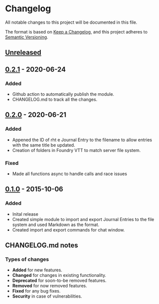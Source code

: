 # Changelog
All notable changes to this project will be documented in this file.

The format is based on [Keep a Changelog](https://keepachangelog.com/en/1.0.0/),
and this project adheres to [Semantic Versioning](https://semver.org/spec/v2.0.0.html).

## [Unreleased]

## [0.2.1] - 2020-06-24
### Added
- Github action to automatically publish the module.
- CHANGELOG.md to track all the changes.

## [0.2.0] - 2020-06-21
### Added
- Appened the ID of rht e Journal Entry to the filename to allow entries with the same title be updated.
- Creation of folders in Foundry VTT to match server file system. 

### Fixed
- Made all functions async to handle calls and race issues

## [0.1.0] - 2015-10-06
### Added
- Inital release
- Created simple module to import and export Journal Entries to the file system and used Markdown as the format. 
- Created import and export commands for chat window.

[Unreleased]: https://github.com/sytone/foundry-vtt-journal-sync/releases/tag/0.2.1...HEAD
[0.2.1]: https://github.com/sytone/foundry-vtt-journal-sync/compare/0.2.0...0.2.1
[0.2.0]: https://github.com/olivierlacan/keep-a-changelog/compare/v0.2.0...0.2.0
[0.2.0]: https://github.com/olivierlacan/keep-a-changelog/compare/v0.1.4...v0.2.0
[0.1.4]: https://github.com/olivierlacan/keep-a-changelog/compare/v0.1.0...v0.1.4
[0.1.0]: https://github.com/olivierlacan/keep-a-changelog/releases/tag/v0.1.0

## CHANGELOG.md notes

### Types of changes

- **Added** for new features.
- **Changed** for changes in existing functionality.
- **Deprecated** for soon-to-be removed features.
- **Removed** for now removed features.
- **Fixed** for any bug fixes.
- **Security** in case of vulnerabilities.
